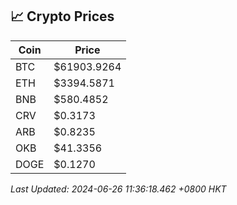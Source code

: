 ## 📈 Crypto Prices

| Coin | Price |
| ---- | ----- |
| BTC | $61903.9264 |
| ETH | $3394.5871 |
| BNB | $580.4852 |
| CRV | $0.3173 |
| ARB | $0.8235 |
| OKB | $41.3356 |
| DOGE | $0.1270 |

_Last Updated: 2024-06-26 11:36:18.462 +0800 HKT_